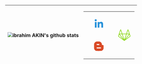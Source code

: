 |![ibrahim AKIN's github stats](https://github-readme-stats.vercel.app/api?username=ibrahimakin&show_icons=true&theme=tokyonight)|<style>.ir {  display: block;  overflow: visible;  padding: 0 0 100%;  position: relative;  height: 0;  width: 100%;}.ir > * {  position: absolute;  height: 100%;  width: 100%;  top: 0;  left: 0;}.soc {  display: block;  font-size: 10px;  list-style: none;  margin: 0 auto;  text-align: center;  max-width: 100%;}.soc li {  display: inline-block;  margin: 1.2em 0;}.soc a, .soc svg {  display: block;}.soc a {  height: 5em;  width: 5em;}.icon-32:hover, .icon-31:hover, .icon-30:hover, .icon-29:hover, .icon-28:hover, .icon-27:hover, .icon-26:hover, .icon-25:hover, .icon-24:hover, .icon-23:hover, .icon-22:hover, .icon-21:hover, .icon-20:hover, .icon-19:hover, .icon-18:hover, .icon-17:hover, .icon-16:hover, .icon-15:hover, .icon-14:hover, .icon-13:hover, .icon-12:hover, .icon-11:hover, .icon-10:hover, .icon-9:hover, .icon-8:hover, .icon-7:hover, .icon-6:hover, .icon-5:hover, .icon-4:hover, .icon-3:hover, .icon-2:hover, .icon-1:hover {  border-radius: 100%;  fill: #0e1a25;  transform: scale(1.25);  transition: background-color 0.5s, transform 0.5s ease-out;}.icon-1 {  fill: #d94a26;}.icon-1:hover {  background: #d94a26;}.icon-2 {  fill: #d96e26;}.icon-2:hover {  background: #d96e26;}.icon-3 {  fill: #d99126;}.icon-3:hover {  background: #d99126;}.icon-4 {  fill: #d9b526;}.icon-4:hover {  background: #d9b526;}.icon-5 {  fill: #d9d926;}.icon-5:hover {  background: #d9d926;}.icon-6 {  fill: #b5d926;}.icon-6:hover {  background: #b5d926;}.icon-7 {  fill: #91d926;}.icon-7:hover {  background: #91d926;}.icon-8 {  fill: #6ed926;}.icon-8:hover {  background: #6ed926;}.icon-9 {  fill: #4ad926;}.icon-9:hover {  background: #4ad926;}.icon-10 {  fill: #26d926;}.icon-10:hover {  background: #26d926;}.icon-11 {  fill: #26d94a;}.icon-11:hover {  background: #26d94a;}.icon-12 {  fill: #26d96e;}.icon-12:hover {  background: #26d96e;}.icon-13 {  fill: #26d991;}.icon-13:hover {  background: #26d991;}.icon-14 {  fill: #26d9b5;}.icon-14:hover {  background: #26d9b5;}.icon-15 {  fill: #26d9d9;}.icon-15:hover {  background: #26d9d9;}.icon-16 {  fill: #26b5d9;}.icon-16:hover {  background: #26b5d9;}.icon-17 {  fill: #2691d9;}.icon-17:hover {  background: #2691d9;}.icon-18 {  fill: #266ed9;}.icon-18:hover {  background: #266ed9;}.icon-19 {  fill: #264ad9;}.icon-19:hover {  background: #264ad9;}.icon-20 {  fill: #2626d9;}.icon-20:hover {  background: #2626d9;}.icon-21 {  fill: #4a26d9;}.icon-21:hover {  background: #4a26d9;}.icon-22 {  fill: #6e26d9;}.icon-22:hover {  background: #6e26d9;}.icon-23 {  fill: #9126d9;}.icon-23:hover {  background: #9126d9;}.icon-24 {  fill: #b526d9;}.icon-24:hover {  background: #b526d9;}.icon-25 {  fill: #d926d9;}.icon-25:hover {  background: #d926d9;}.icon-26 {  fill: #d926b5;}.icon-26:hover {  background: #d926b5;}.icon-27 {  fill: #d92691;}.icon-27:hover {  background: #d92691;}.icon-28 {  fill: #d9266e;}.icon-28:hover {  background: #d9266e;}.icon-29 {  fill: #d9264a;}.icon-29:hover {  background: #d9264a;}.icon-30 {  fill: #d92626;}.icon-30:hover {  background: #d92626;}.icon-31 {  fill: #d94a26;}.icon-31:hover {  background: #d94a26;}.icon-32 {  fill: #d96e26;}.icon-32:hover {  background: #d96e26;}</style><table><tr><td><ul class="soc"><li><a class="icon-17 linkedin" href="https://www.linkedin.com/in/ibrahim-AKIN" target="_blank" title="LinkedIn"><div class="ir"><svg viewbox="0 0 512 512" preserveAspectRatio="xMidYMid meet" width="512" height="512"><path d="M186.4 142.4c0 19-15.3 34.5-34.2 34.5 -18.9 0-34.2-15.4-34.2-34.5 0-19 15.3-34.5 34.2-34.5C171.1 107.9 186.4 123.4 186.4 142.4zM181.4 201.3h-57.8V388.1h57.8V201.3zM273.8 201.3h-55.4V388.1h55.4c0 0 0-69.3 0-98 0-26.3 12.1-41.9 35.2-41.9 21.3 0 31.5 15 31.5 41.9 0 26.9 0 98 0 98h57.5c0 0 0-68.2 0-118.3 0-50-28.3-74.2-68-74.2 -39.6 0-56.3 30.9-56.3 30.9v-25.2H273.8z"></path></svg></div></a></li><br><li><a class="icon-31 blogger" href="http://ibrahim-akin.blogspot.com" target="_blank" title="Blogger"><div class="ir"><svg viewbox="0 0 512 512" preserveAspectRatio="xMidYMid meet" width="512" height="512"><path d="M 315.969 135.186C 314.722 129.512 311.186 124.243 307.152 122.046C 305.91 121.37 297.956 120.508 289.475 120.131C 275.264 119.499 273.674 119.222 269.189 116.588C 262.074 112.411 260.114 107.901 260.095 95.6545C 260.058 72.2565 250.338 50.5345 231.132 30.9295C 217.45 16.9625 202.187 7.50851 184.768 2.21051C 180.598 0.942512 171.26 0.510512 139.984 0.140512C 90.909 -0.440488 80.015 0.567514 63.308 7.23351C 32.507 19.5235 10.375 45.4255 2.30198 78.6315C 0.785982 84.8685 0.490984 94.8635 0.132984 152.283C -0.316016 224.217 0.178981 234.78 4.66598 249.036C 8.37298 260.813 12.113 268.031 19.819 278.274C 34.498 297.789 56.497 311.883 78.491 315.864C 88.958 317.758 218.093 318.232 231.319 316.425C 254.32 313.282 272.344 304.047 289.253 286.741C 301.486 274.222 309.143 260.671 314.147 242.687C 316.226 235.216 316.4 231.579 316.781 187.713C 317.071 154.606 316.831 139.1 315.969 135.186ZM 88.09 90.0635C 93.614 84.4765 95.141 84.2645 129.716 84.2645C 160.756 84.2645 161.799 84.3325 166.359 86.6395C 172.948 89.9735 175.811 94.6755 175.811 102.161C 175.811 108.921 173.122 113.659 167.125 117.466C 163.905 119.51 161.98 119.638 131.568 119.817C 112.789 119.927 97.829 119.568 95.6 118.953C 83.841 115.705 79.448 98.8045 88.09 90.0635ZM 223.735 231.746L 213.221 233.459L 158.424 234.101C 110.273 234.666 96.632 233.783 94.126 232.689C 89.079 230.486 84.378 224.366 83.566 218.939C 82.792 213.77 85.386 206.663 89.361 203.059C 94.372 198.516 96.571 198.365 158.195 198.316C 221.586 198.266 221.256 198.24 227.267 203.862C 235.757 211.803 233.966 225.941 223.735 231.746Z" transform="translate(98 97)"></path></svg></div></a></li></ul></td><td><ul class="soc"><li><a class="icon-7 gitlab" href="https://gitlab.com/ibrahimAKIN" target="_blank" title="Gitlab"><div class="ir"><svg viewbox="0 0 30 25" preserveAspectRatio="xMidYMid meet" width="512" height="512"><path d="M4.845.904c-.435 0-.82.28-.955.692C2.639 5.449 1.246 9.728.07 13.335a1.437 1.437 0 00.522 1.607l11.071 8.045c.2.145.472.144.67-.004l11.073-8.04a1.436 1.436 0 00.522-1.61c-1.285-3.942-2.683-8.256-3.817-11.746a1.004 1.004 0 00-.957-.684.987.987 0 00-.949.69l-2.405 7.408H8.203l-2.41-7.408a.987.987 0 00-.942-.69h-.006zm-.006 1.42l2.173 6.678H2.675zm14.326 0l2.168 6.678h-4.341zm-10.593 7.81h6.862c-1.142 3.52-2.288 7.04-3.434 10.559L8.572 10.135zm-5.514.005h4.321l3.086 9.5zm13.567 0h4.325c-2.467 3.17-4.95 6.328-7.411 9.502 1.028-3.167 2.059-6.334 3.086-9.502zM2.1 10.762l6.977 8.947-7.817-5.682a.305.305 0 01-.112-.341zm19.798 0l.952 2.922a.305.305 0 01-.11.341v.002l-7.82 5.68.026-.035z" transform="translate(3 1)"></path></svg></div></a></li></ul></td></tr></table>|
|--|--|